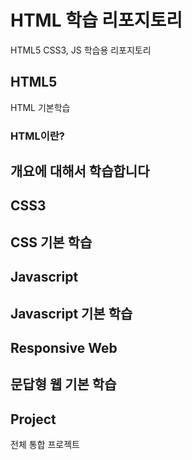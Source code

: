 # HTML 학습 리포지토리
HTML5 CSS3, JS 학습용 리포지토리

## HTML5
HTML 기본학습

### HTML이란?
개요에 대해서 학습합니다
-------------------
## CSS3
CSS 기본 학습
-------------------
## Javascript
Javascript 기본 학습
-------------------
## Responsive Web
문답형 웹 기본 학습
------------------
## Project
전체 통합 프로젝트
